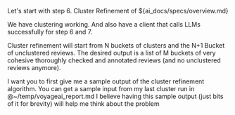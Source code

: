 Let's start with step 6. Cluster Refinement of ${ai_docs/specs/overview.md}

We have clustering working. And also have a client that calls LLMs successfully for step 6 and 7.

Cluster refinement will start from N buckets of clusters and the N+1 Bucket of unclustered reviews. The desired output is a list of M buckets of very cohesive thoroughly checked and annotated reviews (and no unclustered reviews anymore).

I want you to first give me a sample output of the cluster refinement algorithm. You can get a sample input from my last cluster run in @~/temp/voyageai_report.md
I believe having this sample output (just bits of it for brevity) will help me think about the problem